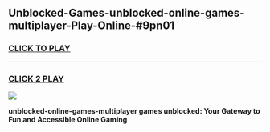 
## Unblocked-Games-unblocked-online-games-multiplayer-Play-Online-#9pn01
<h3>
<a href="https://premium.freeplayer.one?title=unblocked-online-games-multiplayer&ref=27F">CLICK TO PLAY</a></h3>
<hr>

<h3>
<a href="https://premium.freeplayer.one?title=unblocked-online-games-multiplayer&ref=27F">CLICK 2 PLAY</a>
  
</h3>

<a href="https://premium.freeplayer.one?title=unblocked-online-games-multiplayer&ref=27F"><img src="https://clearcache.store/games.png"></a>


**unblocked-online-games-multiplayer games unblocked: Your Gateway to Fun and Accessible Online Gaming**
